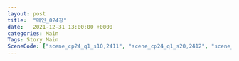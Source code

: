 ```yaml
---
layout: post
title:  "메인_024장"
date:   2021-12-31 13:00:00 +0000
categories: Main
Tags: Story Main
SceneCode: ["scene_cp24_q1_s10,2411", "scene_cp24_q1_s20,2412", "scene_cp24_q2_s10,2421", "scene_cp24_q2_s20,2422", "scene_cp24_q3_s10,2431", "scene_cp24_q3_s20,2432", "scene_cp24_q4_s10,2441", "scene_cp24_q4_s20,2442", "scene_cp24_q4_s30,2443"]
---
```

